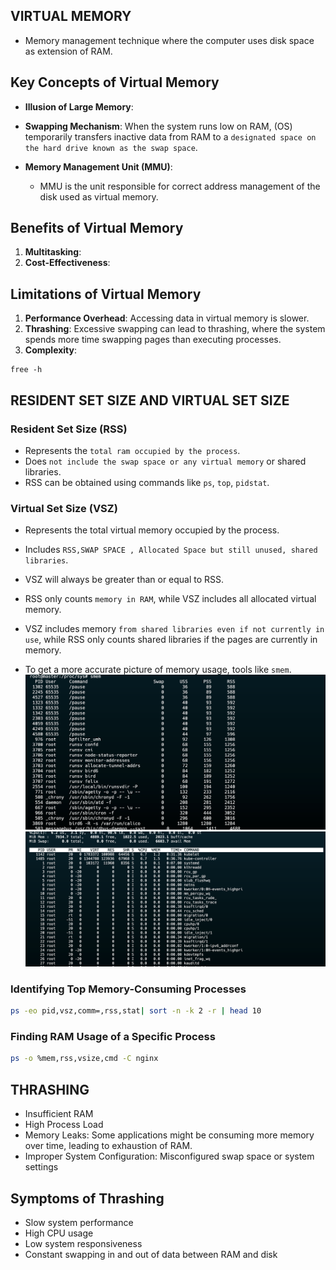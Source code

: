 ## VIRTUAL MEMORY 
- Memory management technique where the computer uses disk space as extension of RAM.
## Key Concepts of Virtual Memory
- **Illusion of Large Memory**: 
- **Swapping Mechanism**: When the system runs low on RAM, (OS) temporarily transfers inactive data from RAM to a `designated space on the hard drive known as the swap space`. 

- **Memory Management Unit (MMU)**: 
    - MMU is the unit responsible for correct address management of the disk used as virtual memory.

## Benefits of Virtual Memory
1. **Multitasking**:
2. **Cost-Effectiveness**:

## Limitations of Virtual Memory
1. **Performance Overhead**: Accessing data in virtual memory is slower.
2. **Thrashing**: Excessive swapping can lead to thrashing, where the system spends more time swapping pages than executing processes.
4. **Complexity**: 

```
free -h
```
## RESIDENT SET SIZE AND VIRTUAL SET SIZE

### Resident Set Size (RSS)
- Represents the `total ram occupied by the process`.
- Does `not include the swap space or any virtual memory` or shared libraries.
- RSS can be obtained using commands like `ps`, `top`, `pidstat`.

### Virtual Set Size (VSZ) 
- Represents the total virtual memory occupied by the process.
- Includes `RSS,SWAP SPACE , Allocated Space but still unused, shared libraries`.
- VSZ will always be greater than or equal to RSS.
- RSS only counts `memory in RAM`, while VSZ includes all allocated virtual memory.
- VSZ includes memory `from shared libraries even if not currently in use`, while RSS only counts shared libraries if the pages are currently in memory.

- To get a more accurate picture of memory usage, tools like `smem`.
![alt text](image-3.png)
![alt text](image-2.png)
### Identifying Top Memory-Consuming Processes

```bash
ps -eo pid,vsz,comm=,rss,stat| sort -n -k 2 -r | head 10
```

### Finding RAM Usage of a Specific Process

```bash
ps -o %mem,rss,vsize,cmd -C nginx
```
## THRASHING
- Insufficient RAM 
- High Process Load
- Memory Leaks: Some applications might be consuming more memory over time, leading to exhaustion of RAM.
- Improper System Configuration: Misconfigured swap space or system settings 

## Symptoms of Thrashing
- Slow system performance
- High CPU usage
- Low system responsiveness
- Constant swapping in and out of data between RAM and disk